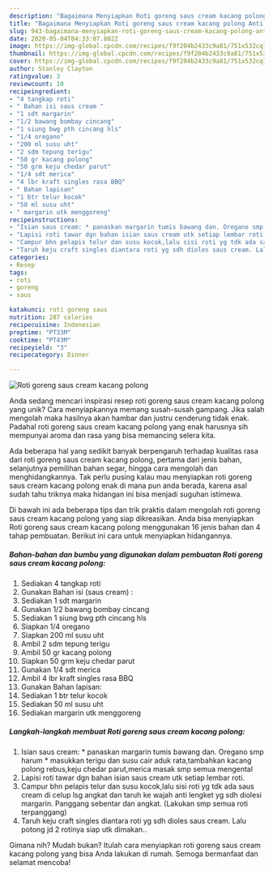 ```yaml
---
description: "Bagaimana Menyiapkan Roti goreng saus cream kacang polong Anti Gagal"
title: "Bagaimana Menyiapkan Roti goreng saus cream kacang polong Anti Gagal"
slug: 943-bagaimana-menyiapkan-roti-goreng-saus-cream-kacang-polong-anti-gagal
date: 2020-05-04T04:33:07.802Z
image: https://img-global.cpcdn.com/recipes/f9f204b2433c9a81/751x532cq70/roti-goreng-saus-cream-kacang-polong-foto-resep-utama.jpg
thumbnail: https://img-global.cpcdn.com/recipes/f9f204b2433c9a81/751x532cq70/roti-goreng-saus-cream-kacang-polong-foto-resep-utama.jpg
cover: https://img-global.cpcdn.com/recipes/f9f204b2433c9a81/751x532cq70/roti-goreng-saus-cream-kacang-polong-foto-resep-utama.jpg
author: Stanley Clayton
ratingvalue: 3
reviewcount: 10
recipeingredient:
- "4 tangkap roti"
- " Bahan isi saus cream "
- "1 sdt margarin"
- "1/2 bawang bombay cincang"
- "1 siung bwg pth cincang hls"
- "1/4 oregano"
- "200 ml susu uht"
- "2 sdm tepung terigu"
- "50 gr kacang polong"
- "50 grm keju chedar parut"
- "1/4 sdt merica"
- "4 lbr kraft singles rasa BBQ"
- " Bahan lapisan"
- "1 btr telur kocok"
- "50 ml susu uht"
- " margarin utk menggoreng"
recipeinstructions:
- "Isian saus cream: * panaskan margarin tumis bawang dan. Oregano smp harum * masukkan terigu dan susu cair aduk rata,tambahkan kacang polong rebus,keju chedar parut,merica masak smp semua mengental"
- "Lapisi roti tawar dgn bahan isian saus cream utk setiap lembar roti."
- "Campur bhn pelapis telur dan susu kocok,lalu sisi roti yg tdk ada saus cream di celup lsg angkat dan taruh ke wajah anti lengket yg sdh diolesi margarin. Panggang sebentar dan angkat. (Lakukan smp semua roti terpanggang)"
- "Taruh keju craft singles diantara roti yg sdh dioles saus cream. Lalu potong jd 2 rotinya siap utk dimakan.."
categories:
- Resep
tags:
- roti
- goreng
- saus

katakunci: roti goreng saus 
nutrition: 287 calories
recipecuisine: Indonesian
preptime: "PT33M"
cooktime: "PT43M"
recipeyield: "3"
recipecategory: Dinner

---
```



![Roti goreng saus cream kacang polong](https://img-global.cpcdn.com/recipes/f9f204b2433c9a81/751x532cq70/roti-goreng-saus-cream-kacang-polong-foto-resep-utama.jpg)

Anda sedang mencari inspirasi resep roti goreng saus cream kacang polong yang unik? Cara menyiapkannya memang susah-susah gampang. Jika salah mengolah maka hasilnya akan hambar dan justru cenderung tidak enak. Padahal roti goreng saus cream kacang polong yang enak harusnya sih mempunyai aroma dan rasa yang bisa memancing selera kita.

Ada beberapa hal yang sedikit banyak berpengaruh terhadap kualitas rasa dari roti goreng saus cream kacang polong, pertama dari jenis bahan, selanjutnya pemilihan bahan segar, hingga cara mengolah dan menghidangkannya. Tak perlu pusing kalau mau menyiapkan roti goreng saus cream kacang polong enak di mana pun anda berada, karena asal sudah tahu triknya maka hidangan ini bisa menjadi suguhan istimewa.




Di bawah ini ada beberapa tips dan trik praktis dalam mengolah roti goreng saus cream kacang polong yang siap dikreasikan. Anda bisa menyiapkan Roti goreng saus cream kacang polong menggunakan 16 jenis bahan dan 4 tahap pembuatan. Berikut ini cara untuk menyiapkan hidangannya.

<!--inarticleads1-->

##### Bahan-bahan dan bumbu yang digunakan dalam pembuatan Roti goreng saus cream kacang polong:

1. Sediakan 4 tangkap roti
1. Gunakan  Bahan isi (saus cream) :
1. Sediakan 1 sdt margarin
1. Gunakan 1/2 bawang bombay cincang
1. Sediakan 1 siung bwg pth cincang hls
1. Siapkan 1/4 oregano
1. Siapkan 200 ml susu uht
1. Ambil 2 sdm tepung terigu
1. Ambil 50 gr kacang polong
1. Siapkan 50 grm keju chedar parut
1. Gunakan 1/4 sdt merica
1. Ambil 4 lbr kraft singles rasa BBQ
1. Gunakan  Bahan lapisan:
1. Sediakan 1 btr telur kocok
1. Sediakan 50 ml susu uht
1. Sediakan  margarin utk menggoreng




<!--inarticleads2-->

##### Langkah-langkah membuat Roti goreng saus cream kacang polong:

1. Isian saus cream: * panaskan margarin tumis bawang dan. Oregano smp harum * masukkan terigu dan susu cair aduk rata,tambahkan kacang polong rebus,keju chedar parut,merica masak smp semua mengental
1. Lapisi roti tawar dgn bahan isian saus cream utk setiap lembar roti.
1. Campur bhn pelapis telur dan susu kocok,lalu sisi roti yg tdk ada saus cream di celup lsg angkat dan taruh ke wajah anti lengket yg sdh diolesi margarin. Panggang sebentar dan angkat. (Lakukan smp semua roti terpanggang)
1. Taruh keju craft singles diantara roti yg sdh dioles saus cream. Lalu potong jd 2 rotinya siap utk dimakan..




Gimana nih? Mudah bukan? Itulah cara menyiapkan roti goreng saus cream kacang polong yang bisa Anda lakukan di rumah. Semoga bermanfaat dan selamat mencoba!
